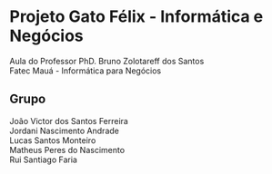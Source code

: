 # Projeto Gato Félix - Informática e Negócios #
Aula do Professor PhD. Bruno Zolotareff dos Santos <br>
Fatec Mauá - Informática para Negócios <br>

## Grupo
João Victor dos Santos Ferreira <br>
Jordani Nascimento Andrade <br>
Lucas Santos Monteiro <br>
Matheus Peres do Nascimento <br>
Rui Santiago Faria <br>
